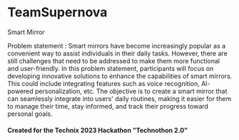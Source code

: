# TeamSupernova
Smart Mirror

Problem statement :
    Smart mirrors have become increasingly popular as a convenient way to assist individuals in their daily tasks. However, there are still challenges that need to be addressed to make them more functional and user-friendly. In this problem statement, participants will focus on developing innovative solutions to enhance the capabilities of smart mirrors. This could include integrating features such as voice recognition, Al-powered personalization, etc. The objective is to create a smart mirror that can seamlessly integrate into users' daily routines, making it easier for them to manage their time, stay informed, and track their progress toward personal goals.

#### Created for the Technix 2023 Hackathon "Technothon 2.0"
